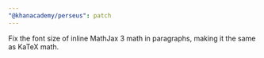 ```yaml
---
"@khanacademy/perseus": patch
---
```


Fix the font size of inline MathJax 3 math in paragraphs, making it the same as KaTeX math.
